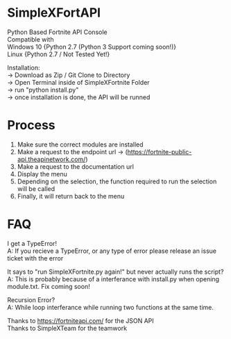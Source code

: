 # SimpleXFortAPI

Python Based Fortnite API Console  
Compatible with  
  Windows 10 {Python 2.7 (Python 3 Support coming soon!)}   
  Linux {Python 2.7 / Not Tested Yet!}   
  
 Installation:   
  -> Download as Zip / Git Clone to Directory   
  -> Open Terminal inside of SimpleXFortnite Folder   
  -> run "python install.py"   
  -> once installation is done, the API will be runned   
  
# Process
  1. Make sure the correct modules are installed
  2. Make a request to the endpoint url -> (https://fortnite-public-api.theapinetwork.com/)
  3. Make a request to the documentation url
  4. Display the menu
  5. Depending on the selection, the function required to run the selection will be called
  6. Finally, it will return back to the menu
  
 # FAQ
 
 I get a TypeError!  
 A: If you recieve a TypeError, or any type of error please release an issue ticket with the error
 
 It says to "run SimpleXFortnite.py again!" but never actually runs the script?  
 A: This is probably because of a interferance with install.py when opening module.txt. Fix coming soon!
 
 Recursion Error?  
 A: While loop interferance while running two functions at the same time.
 
 Thanks to https://fortniteapi.com/ for the JSON API  
 Thanks to SimpleXTeam for the teamwork  
